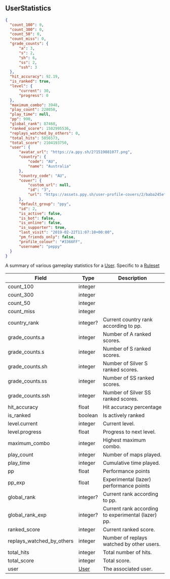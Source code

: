 ## UserStatistics
```json
{
  "count_100": 0,
  "count_300": 0,
  "count_50": 0,
  "count_miss": 0,
  "grade_counts": {
      "a": 3,
      "s": 2,
      "sh": 6,
      "ss": 2,
      "ssh": 3
  },
  "hit_accuracy": 92.19,
  "is_ranked": true,
  "level": {
      "current": 30,
      "progress": 0
  },
  "maximum_combo": 3948,
  "play_count": 228050,
  "play_time": null,
  "pp": 990,
  "global_rank": 87468,
  "ranked_score": 1502995536,
  "replays_watched_by_others": 0,
  "total_hits": 5856573,
  "total_score": 2104193750,
  "user": {
      "avatar_url": "https://a.ppy.sh/2?1519081077.png",
      "country": {
          "code": "AU",
          "name": "Australia"
      },
      "country_code": "AU",
      "cover": {
          "custom_url": null,
          "id": "3",
          "url": "https://assets.ppy.sh/user-profile-covers/2/baba245ef60834b769694178f8f6d4f6166c5188c740de084656ad2b80f1eea7.jpeg"
      },
      "default_group": "ppy",
      "id": 2,
      "is_active": false,
      "is_bot": false,
      "is_online": false,
      "is_supporter": true,
      "last_visit": "2019-02-22T11:07:10+00:00",
      "pm_friends_only": false,
      "profile_colour": "#3366FF",
      "username": "peppy"
  }
}
```

A summary of various gameplay statistics for a [User](#user). Specific to a [Ruleset](#ruleset)

Field                     | Type          | Description
------------------------- | ------------- | -----------
count_100                 | integer       | |
count_300                 | integer       | |
count_50                  | integer       | |
count_miss                | integer       | |
country_rank              | integer?      | Current country rank according to pp.
grade_counts.a            | integer       | Number of A ranked scores.
grade_counts.s            | integer       | Number of S ranked scores.
grade_counts.sh           | integer       | Number of Silver S ranked scores.
grade_counts.ss           | integer       | Number of SS ranked scores.
grade_counts.ssh          | integer       | Number of Silver SS ranked scores.
hit_accuracy              | float         | Hit accuracy percentage
is_ranked                 | boolean       | Is actively ranked
level.current             | integer       | Current level.
level.progress            | float         | Progress to next level.
maximum_combo             | integer       | Highest maximum combo.
play_count                | integer       | Number of maps played.
play_time                 | integer       | Cumulative time played.
pp                        | float         | Performance points
pp_exp                    | float         | Experimental (lazer) performance points
global_rank               | integer?      | Current rank according to pp.
global_rank_exp           | integer?      | Current rank according to experimental (lazer) pp.
ranked_score              | integer       | Current ranked score.
replays_watched_by_others | integer       | Number of replays watched by other users.
total_hits                | integer       | Total number of hits.
total_score               | integer       | Total score.
user                      | [User](#user) | The associated user.
